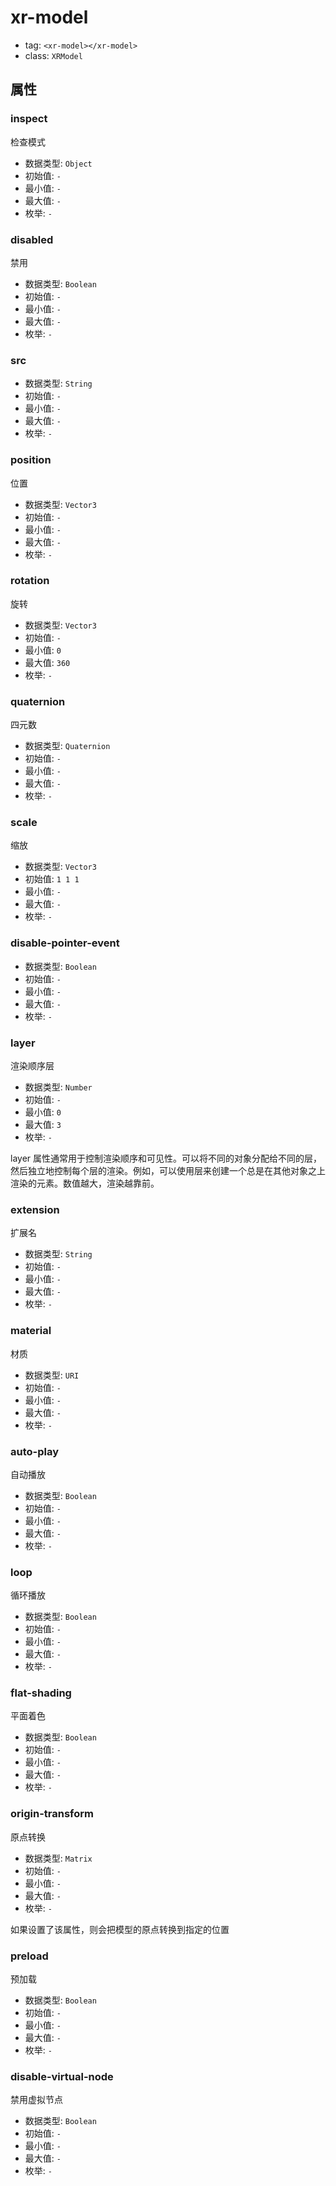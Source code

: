 
# xr-model

- tag: `<xr-model></xr-model>`
- class: `XRModel`

## 属性


### inspect

检查模式

- 数据类型: `Object`
- 初始值: `-`
- 最小值: `-`
- 最大值: `-`
- 枚举: `-`


  

### disabled

禁用

- 数据类型: `Boolean`
- 初始值: `-`
- 最小值: `-`
- 最大值: `-`
- 枚举: `-`


  

### src



- 数据类型: `String`
- 初始值: `-`
- 最小值: `-`
- 最大值: `-`
- 枚举: `-`


  

### position

位置

- 数据类型: `Vector3`
- 初始值: `-`
- 最小值: `-`
- 最大值: `-`
- 枚举: `-`


  

### rotation

旋转

- 数据类型: `Vector3`
- 初始值: `-`
- 最小值: `0`
- 最大值: `360`
- 枚举: `-`


  

### quaternion

四元数

- 数据类型: `Quaternion`
- 初始值: `-`
- 最小值: `-`
- 最大值: `-`
- 枚举: `-`


  

### scale

缩放

- 数据类型: `Vector3`
- 初始值: `1 1 1`
- 最小值: `-`
- 最大值: `-`
- 枚举: `-`


  

### disable-pointer-event



- 数据类型: `Boolean`
- 初始值: `-`
- 最小值: `-`
- 最大值: `-`
- 枚举: `-`


  

### layer

渲染顺序层

- 数据类型: `Number`
- 初始值: `-`
- 最小值: `0`
- 最大值: `3`
- 枚举: `-`

layer 属性通常用于控制渲染顺序和可见性。可以将不同的对象分配给不同的层，然后独立地控制每个层的渲染。例如，可以使用层来创建一个总是在其他对象之上渲染的元素。数值越大，渲染越靠前。
  

### extension

扩展名

- 数据类型: `String`
- 初始值: `-`
- 最小值: `-`
- 最大值: `-`
- 枚举: `-`


  

### material

材质

- 数据类型: `URI`
- 初始值: `-`
- 最小值: `-`
- 最大值: `-`
- 枚举: `-`


  

### auto-play

自动播放

- 数据类型: `Boolean`
- 初始值: `-`
- 最小值: `-`
- 最大值: `-`
- 枚举: `-`


  

### loop

循环播放

- 数据类型: `Boolean`
- 初始值: `-`
- 最小值: `-`
- 最大值: `-`
- 枚举: `-`


  

### flat-shading

平面着色

- 数据类型: `Boolean`
- 初始值: `-`
- 最小值: `-`
- 最大值: `-`
- 枚举: `-`


  

### origin-transform

原点转换

- 数据类型: `Matrix`
- 初始值: `-`
- 最小值: `-`
- 最大值: `-`
- 枚举: `-`

如果设置了该属性，则会把模型的原点转换到指定的位置
  

### preload

预加载

- 数据类型: `Boolean`
- 初始值: `-`
- 最小值: `-`
- 最大值: `-`
- 枚举: `-`


  

### disable-virtual-node

禁用虚拟节点

- 数据类型: `Boolean`
- 初始值: `-`
- 最小值: `-`
- 最大值: `-`
- 枚举: `-`


  
